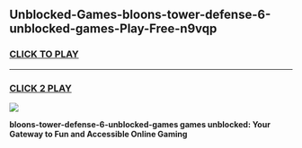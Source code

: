 
## Unblocked-Games-bloons-tower-defense-6-unblocked-games-Play-Free-n9vqp
<h3>
<a href="https://premium76.site?title=bloons-tower-defense-6-unblocked-games&ref=19M">CLICK TO PLAY</a></h3>
<hr>

<h3>
<a href="https://premium76.site?title=bloons-tower-defense-6-unblocked-games&ref=19M">CLICK 2 PLAY</a>
  
</h3>

<a href="https://premium76.site?title=bloons-tower-defense-6-unblocked-games&ref=19M"><img src="https://clearcache.store/games.png"></a>


**bloons-tower-defense-6-unblocked-games games unblocked: Your Gateway to Fun and Accessible Online Gaming**
